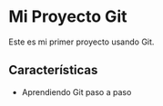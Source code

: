 # Mi Proyecto Git
Este es mi primer proyecto usando Git.
## Características
- Aprendiendo Git paso a paso
